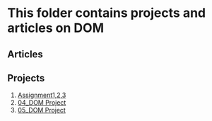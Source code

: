 # This folder contains projects and articles on DOM

## Articles


## Projects
1. [Assignment1,2,3](./Assignment1/)
2. [04_DOM Project](./04_DOM%20Project/)
3. [05_DOM Project](./05_DOM%20Project/)